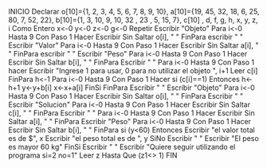 INICIO
Declarar o[10]={1, 2, 3, 4, 5, 6, 7, 8, 9, 10}, a[10]={19, 45, 32, 18, 6, 25, 80, 7, 52, 22}, b[10]={1, 3, 10, 9, 10, 32 , 23 , 5, 15, 7}, c[10] , d, f, g, h, x, y, z, i Como Entero
x<-0
y<-0
z<-0
g<-0
Repetir
	Escribir "Objeto"
	Para i<-0 Hasta 9 Con Paso 1 Hacer
        Escribir Sin Saltar o[i], " "
    FinPara
    escribir " "
    Escribir "Valor"
    Para i<-0 Hasta 9 Con Paso 1 Hacer
        Escribir Sin Saltar a[i], " "
    FinPara
    escribir " "
    Escribir "Peso"
    Para i<-0 Hasta 9 Con Paso 1 Hacer
        Escribir Sin Saltar b[i], " "
    FinPara
    Escribir " "
    Para i<-0 Hasta 9 Con Paso 1 hacer
        Escribir "Ingrese 1 para usar, 0 para no utilizar el objeto ", i+1
        Leer c[i]
    FinPara
    h<-1
    Para i<-0 Hasta 9 Con Paso 1 Hacer
        si (c[i]==1) Entonces
            h<-h+1
            y<-y+b[i]
            x<-x+a[i]
        FinSi
    FinPara
    Escribir " " 
    Escribir "Objeto"
    Para i<-0 Hasta 9 Con Paso 1 Hacer
        Escribir Sin Saltar o[i], " "
    FinPara
    Escribir " "
    Escribir "Solucion"
    Para i<-0 Hasta 9 Con Paso 1 Hacer
        Escribir Sin Saltar c[i], " "
    FinPara
    Escribir " "
    Para i<-0 Hasta 9 Con Paso 1 Hacer
        Escribir Sin Saltar a[i], " "
    FinPara
    Escribir "Peso"
    Para i<-0 Hasta 9 Con Paso 1 Hacer
        Escribir Sin Saltar b[i], " "
    FinPara
    si (y<60) Entonces
        Escribir "el valor total es de $", x
        Escribir "el peso total es de ", y
    SiNo
        Escribir " "
        Escribir "El peso es mayor 60 kg"
    FinSi
    Escribir " "
    Escribir "Quiere seguir utilizando el programa si=2 no=1"
    Leer z
Hasta Que (z1<> 1)
FIN
